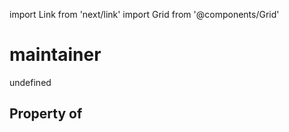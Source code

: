 import Link from 'next/link'
import Grid from '@components/Grid'

# maintainer

undefined

## Property of



